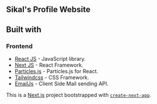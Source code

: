 ##  Sikal's Profile Website

## Built with
### Frontend

- [React JS](https://reactjs.org/) - JavaScript library.
- [Next JS](https://nextjs.org/) - React Framework.
- [Particles.js](https://github.com/Wufe/react-particles-js) - Particles.js for React.
- [Tailwindcss](https://tailwindcss.com/) - CSS Framework.
- [EmailJs](https://www.emailjs.com/) - Client Side Mail sending API.

This is a [Next.js](https://nextjs.org/) project bootstrapped with [`create-next-app`](https://github.com/vercel/next.js/tree/canary/packages/create-next-app).
